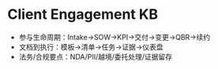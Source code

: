 # Client Engagement KB

- 参与生命周期：Intake→SOW→KPI→交付→变更→QBR→续约
- 文档到执行：模板→清单→任务→证据→仪表盘
- 法务/合规要点：NDA/PII/越境/委托处理/证据留存
